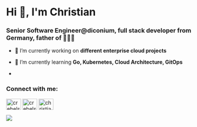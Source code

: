 <h1 align="left">Hi 👋, I'm Christian</h1>
<h3 align="left">Senior Software Engineer@diconium, full stack developer from Germany, father of 👦👧👦</h3>

- 🔭 I’m currently working on **different enterprise cloud projects**

- 🌱 I’m currently learning **Go, Kubernetes, Cloud Architecture, GitOps**

- 

<h3 align="left">Connect with me:</h3>
<p align="left">
<a href="https://dev.to/crebelskydevto" target="blank"><img align="center" src="https://raw.githubusercontent.com/rahuldkjain/github-profile-readme-generator/master/src/images/icons/Social/devto.svg" alt="crebelskydevto" height="30" width="40" /></a>
<a href="https://twitter.com/crebelsky" target="blank"><img align="center" src="https://raw.githubusercontent.com/rahuldkjain/github-profile-readme-generator/master/src/images/icons/Social/twitter.svg" alt="crebelsky" height="30" width="40" /></a>
<a href="https://linkedin.com/in/christianrebelsky" target="blank"><img align="center" src="https://raw.githubusercontent.com/rahuldkjain/github-profile-readme-generator/master/src/images/icons/Social/linked-in-alt.svg" alt="christianrebelsky" height="30" width="40" /></a>
</p>

<picture>
  <source
    srcset="https://stats.rebelsky.dev/api?username=crebelskydico&show_icons=true&theme=dark"
    media="(prefers-color-scheme: dark)"
  />
  <source
    srcset="https://stats.rebelsky.dev/api?username=crebelskydico&show_icons=true"
    media="(prefers-color-scheme: light), (prefers-color-scheme: no-preference)"
  />
  <img src="https://stats.rebelsky.dev/api?username=crebelskydico&show_icons=true" />
</picture>
